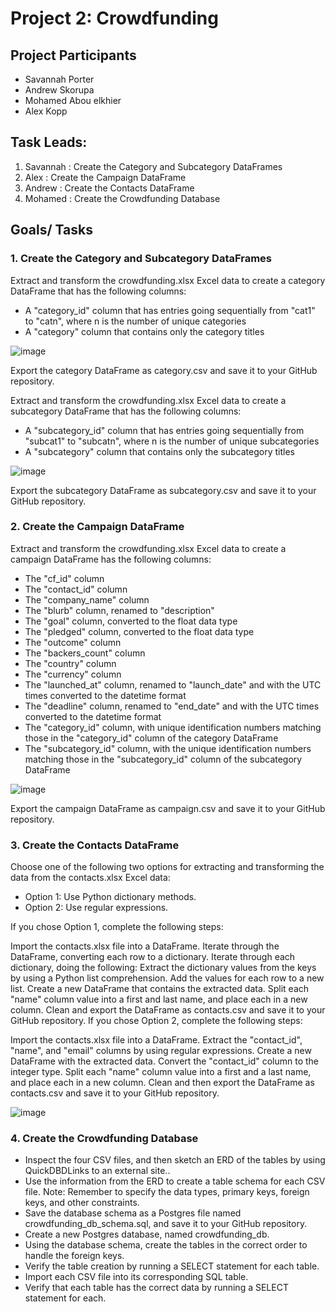 # Project 2: Crowdfunding


## Project Participants
* Savannah Porter
* Andrew Skorupa
* Mohamed Abou elkhier
* Alex Kopp


## Task Leads:
1. Savannah : Create the Category and Subcategory DataFrames
2. Alex : Create the Campaign DataFrame
3. Andrew : Create the Contacts DataFrame
4. Mohamed : Create the Crowdfunding Database


## Goals/ Tasks

### 1. Create the Category and Subcategory DataFrames
Extract and transform the crowdfunding.xlsx Excel data to create a category DataFrame that has the following columns:

* A "category_id" column that has entries going sequentially from "cat1" to "catn", where n is the number of unique categories
* A "category" column that contains only the category titles

![image](https://github.com/SavannahWithAnH/Project-2/assets/126124356/164608f9-f52c-4dec-9182-c4d33259af0c)

Export the category DataFrame as category.csv and save it to your GitHub repository.

Extract and transform the crowdfunding.xlsx Excel data to create a subcategory DataFrame that has the following columns:

* A "subcategory_id" column that has entries going sequentially from "subcat1" to "subcatn", where n is the number of unique subcategories
* A "subcategory" column that contains only the subcategory titles

![image](https://github.com/SavannahWithAnH/Project-2/assets/126124356/e8bcfe79-24a1-4dc6-9428-6accb4a0f5d4)

Export the subcategory DataFrame as subcategory.csv and save it to your GitHub repository.


### 2. Create the Campaign DataFrame
Extract and transform the crowdfunding.xlsx Excel data to create a campaign DataFrame has the following columns:

* The "cf_id" column
* The "contact_id" column
* The "company_name" column
* The "blurb" column, renamed to "description"
* The "goal" column, converted to the float data type
* The "pledged" column, converted to the float data type
* The "outcome" column
* The "backers_count" column
* The "country" column
* The "currency" column
* The "launched_at" column, renamed to "launch_date" and with the UTC times converted to the datetime format
* The "deadline" column, renamed to "end_date" and with the UTC times converted to the datetime format
* The "category_id" column, with unique identification numbers matching those in the "category_id" column of the category DataFrame
* The "subcategory_id" column, with the unique identification numbers matching those in the "subcategory_id" column of the subcategory DataFrame

![image](https://github.com/SavannahWithAnH/Project-2/assets/126124356/a41de922-6bb9-41a2-aa76-3710624449e6)

Export the campaign DataFrame as campaign.csv and save it to your GitHub repository.


### 3. Create the Contacts DataFrame
Choose one of the following two options for extracting and transforming the data from the contacts.xlsx Excel data:

* Option 1: Use Python dictionary methods.
* Option 2: Use regular expressions.

If you chose Option 1, complete the following steps:

Import the contacts.xlsx file into a DataFrame.
Iterate through the DataFrame, converting each row to a dictionary.
Iterate through each dictionary, doing the following:
Extract the dictionary values from the keys by using a Python list comprehension.
Add the values for each row to a new list.
Create a new DataFrame that contains the extracted data.
Split each "name" column value into a first and last name, and place each in a new column.
Clean and export the DataFrame as contacts.csv and save it to your GitHub repository.
If you chose Option 2, complete the following steps:

Import the contacts.xlsx file into a DataFrame.
Extract the "contact_id", "name", and "email" columns by using regular expressions.
Create a new DataFrame with the extracted data.
Convert the "contact_id" column to the integer type.
Split each "name" column value into a first and a last name, and place each in a new column.
Clean and then export the DataFrame as contacts.csv and save it to your GitHub repository.

![image](https://github.com/SavannahWithAnH/Project-2/assets/126124356/a1afc0a5-9770-45bd-a881-ab0e6534fff6)


### 4. Create the Crowdfunding Database

* Inspect the four CSV files, and then sketch an ERD of the tables by using QuickDBDLinks to an external site..
* Use the information from the ERD to create a table schema for each CSV file.
  Note: Remember to specify the data types, primary keys, foreign keys, and other constraints.
* Save the database schema as a Postgres file named crowdfunding_db_schema.sql, and save it to your GitHub repository.
* Create a new Postgres database, named crowdfunding_db.
* Using the database schema, create the tables in the correct order to handle the foreign keys.
* Verify the table creation by running a SELECT statement for each table.
* Import each CSV file into its corresponding SQL table.
* Verify that each table has the correct data by running a SELECT statement for each.
